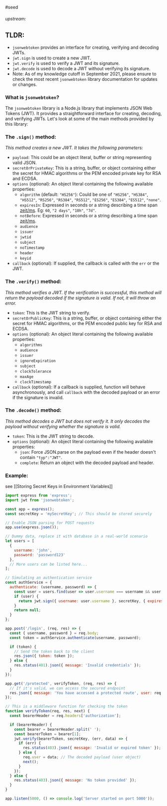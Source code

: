 #seed 
###### upstream: 

## TLDR:

- `jsonwebtoken` provides an interface for creating, verifying and decoding JWTs.
- `jwt.sign` is used to create a new JWT.
- `jwt.verify` is used to verify a JWT and its signature.
- `jwt.decode` is used to decode a JWT without verifying its signature.
- Note: As of my knowledge cutoff in September 2021, please ensure to check the most recent `jsonwebtoken` library documentation for updates or changes.

### What is `jsonwebtoken`?

The `jsonwebtoken` library is a Node.js library that implements JSON Web Tokens (JWT). It provides a straightforward interface for creating, decoding, and verifying JWTs. Let's look at some of the main methods provided by this library:



### The `.sign()` method: 

*This method creates a new JWT. It takes the following parameters:*

- `payload`: This could be an object literal, buffer or string representing valid JSON.
- `secretOrPrivateKey`: This is a string, buffer, or object containing either the secret for HMAC algorithms or the PEM encoded private key for RSA and ECDSA.
- `options` (optional): An object literal containing the following available properties:
    - `algorithm` (default: `"HS256"`): Could be one of `"HS256"`, `"HS384"`, `"HS512"`, `"RS256"`, `"RS384"`, `"RS512"`, `"ES256"`, `"ES384"`, `"ES512"`, `"none"`.
    - `expiresIn`: Expressed in seconds or a string describing a time span [zeit/ms](https://www.npmjs.com/package/ms). Eg: `60`, `"2 days"`, `"10h"`, `"7d"`.
    - `notBefore`: Expressed in seconds or a string describing a time span [zeit/ms](https://www.npmjs.com/package/ms).
    - `audience`
    - `issuer`
    - `jwtid`
    - `subject`
    - `noTimestamp`
    - `header`
    - `keyid`
- `callback` (optional): If supplied, the callback is called with the `err` or the JWT.

### The `.verify()` method: 

*This method verifies a JWT. If the verification is successful, this method will return the payload decoded if the signature is valid. If not, it will throw an error.*

- `token`: This is the JWT string to verify.
- `secretOrPublicKey`: This is a string, buffer, or object containing either the secret for HMAC algorithms, or the PEM encoded public key for RSA and ECDSA.
- `options` (optional): An object literal containing the following available properties:
    - `algorithms`
    - `audience`
    - `issuer`
    - `ignoreExpiration`
    - `subject`
    - `clockTolerance`
    - `maxAge`
    - `clockTimestamp`
- `callback` (optional): If a callback is supplied, function will behave asynchronously, and call `callback` with the decoded payload or an error if the signature is invalid.

### The `.decode()` method: 

*This method decodes a JWT but does not verify it. It only decodes the payload without verifying whether the signature is valid.*

- `token`: This is the JWT string to decode.
- `options` (optional): An object literal containing the following available properties:
    - `json`: Force JSON.parse on the payload even if the header doesn't contain `"typ":"JWT"`.
    - `complete`: Return an object with the decoded payload and header.


  
### Example: 

see [[Storing Secret Keys in Environment Variables]]

```js
import express from 'express';
import jwt from 'jsonwebtoken';

const app = express();
const secretKey = 'mySecretKey'; // This should be stored securely

// Enable JSON parsing for POST requests
app.use(express.json());

// Dummy data, replace it with database in a real-world scenario
let users = [
  {
    username: 'john',
    password: 'password123'
  },
  // More users can be listed here...
];

// Simulating an authentication service
const authService = {
  authenticate: (username, password) => {
    const user = users.find(user => user.username === username && user.password === password);
    if (user) {
      return jwt.sign({ username: user.username }, secretKey, { expiresIn: '1h' });
    }
    return null;
  }
};

app.post('/login', (req, res) => {
  const { username, password } = req.body;
  const token = authService.authenticate(username, password);

  if (token) {
    // Send the token back to the client
    res.json({ token: token });
  } else {
    res.status(401).json({ message: 'Invalid credentials' });
  }
});

app.get('/protected', verifyToken, (req, res) => {
  // If it's valid, we can access the secured endpoint
  res.json({ message: 'You have accessed a protected route', user: req.user });
});

// This is a middleware function for checking the token
function verifyToken(req, res, next) {
  const bearerHeader = req.headers['authorization'];

  if (bearerHeader) {
    const bearer = bearerHeader.split(' ');
    const bearerToken = bearer[1];
    jwt.verify(bearerToken, secretKey, (err, data) => {
      if (err) {
        res.status(403).json({ message: 'Invalid or expired token' });
      } else {
        req.user = data; // The decoded payload (user object)
        next();
      }
    });
  } else {
    res.status(403).json({ message: 'No token provided' });
  }
}

app.listen(5000, () => console.log('Server started on port 5000'));
```
